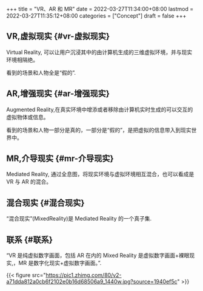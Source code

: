 +++
title = "VR、AR 和 MR"
date = 2022-03-27T11:34:00+08:00
lastmod = 2022-03-27T11:35:12+08:00
categories = ["Concept"]
draft = false
+++

## VR,虚拟现实 {#vr-虚拟现实}

Virtual Reality, 可以让用户沉浸其中的由计算机生成的三维虚拟环境，并与现实环境相隔绝。

看到的场景和人物全是“假的”.


## AR,增强现实 {#ar-增强现实}

Augmented Reality,在真实环境中增添或者移除由计算机实时生成的可以交互的虚拟物体或信息。

看到的场景和人物一部分是真的，一部分是“假的”，是把虚拟的信息带入到现实世界中。


## MR,介导现实 {#mr-介导现实}

Mediated Reality, 通过全息图，将现实环境与虚拟环境相互混合，也可以看成是 VR 与 AR 的混合。


## 混合现实 {#混合现实}

“混合现实”(MixedReality)是 Mediated Reality 的一个真子集.


## 联系 {#联系}

“VR 是纯虚拟数字画面，包括 AR 在内的 Mixed Reality 是虚拟数字画面+裸眼现实,，MR 是数字化现实+虚拟数字画面。”.

{{< figure src="https://pic1.zhimg.com/80/v2-a71dda812a0cb6f2102e0b16d68506a9_1440w.jpg?source=1940ef5c" >}}